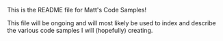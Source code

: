 This is the README file for Matt's Code Samples!

This file will be ongoing and will most likely be used to index and describe the various code samples I 
will (hopefully) creating.
